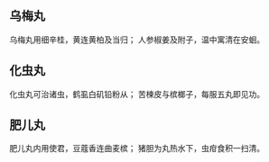 ## 乌梅丸
乌梅丸用细辛桂，黄连黄柏及当归；
人参椒姜及附子，温中寓清在安蛔。 
## 化虫丸
化虫丸可治诸虫，鹤虱白矶铅粉从；
苦楝皮与槟榔子，每服五丸即见功。 
## 肥儿丸
肥儿丸内用使君，豆蔻香连曲麦槟；
猪胆为丸热水下，虫疳食积一扫清。

